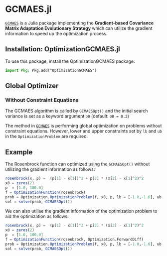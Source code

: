 # GCMAES.jl
[`GCMAES`](https://github.com/AStupidBear/GCMAES.jl) is a Julia package implementing the **Gradient-based Covariance Matrix Adaptation Evolutionary Strategy** which can utilize the gradient information to speed up the optimization process.

## Installation: OptimizationGCMAES.jl

To use this package, install the OptimizationGCMAES package:

```julia
import Pkg; Pkg.add("OptimizationGCMAES")
```

## Global Optimizer
### Without Constraint Equations

The GCMAES algorithm is called by `GCMAESOpt()` and the initial search variance is set as a keyword argument `σ0` (default: `σ0 = 0.2`)

The method in [`GCMAES`](https://github.com/AStupidBear/GCMAES.jl) is performing global optimization on problems without
constraint equations. However, lower and upper constraints set by `lb` and `ub` in the `OptimizationProblem` are required.

## Example

The Rosenbrock function can optimized using the `GCMAESOpt()` without utilizing the gradient information as follows:

```julia
rosenbrock(x, p) =  (p[1] - x[1])^2 + p[2] * (x[2] - x[1]^2)^2
x0 = zeros(2)
p  = [1.0, 100.0]
f = OptimizationFunction(rosenbrock)
prob = Optimization.OptimizationProblem(f, x0, p, lb = [-1.0,-1.0], ub = [1.0,1.0])
sol = solve(prob, GCMAESOpt())
```

We can also utilise the gradient information of the optimization problem to aid the optimization as follows:

```julia
rosenbrock(x, p) =  (p[1] - x[1])^2 + p[2] * (x[2] - x[1]^2)^2
x0 = zeros(2)
p  = [1.0, 100.0]
f = OptimizationFunction(rosenbrock, Optimization.ForwardDiff)
prob = Optimization.OptimizationProblem(f, x0, p, lb = [-1.0,-1.0], ub = [1.0,1.0])
sol = solve(prob, GCMAESOpt())
```